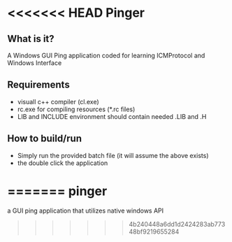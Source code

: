 <<<<<<< HEAD
Pinger
======

What is it?
----------
A Windows GUI Ping application coded for learning ICMProtocol and Windows Interface

Requirements 
------------
 - visuall c++ compiler (cl.exe)
 - rc.exe for compiling resources (*.rc files)
 - LIB and INCLUDE environment should contain needed .LIB and .H


How to build/run
----------------

  - Simply run the provided batch file (it will assume the above exists)
  - the double click the application


 

=======
pinger
======

a GUI ping application that utilizes native windows API
>>>>>>> 4b240448a6dd1d2424283ab77348bf9219655284
